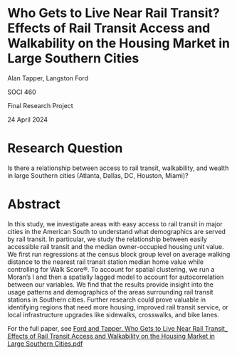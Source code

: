# Who Gets to Live Near Rail Transit? Effects of Rail Transit Access and Walkability on the Housing Market in Large Southern Cities

Alan Tapper, Langston Ford

SOCI 460

Final Research Project

24 April 2024


# Research Question
Is there a relationship between access to rail transit, walkability, and wealth in large Southern cities (Atlanta, Dallas, DC, Houston, Miami)?

# Abstract
In this study, we investigate areas with easy access to rail transit in major cities in the American South to understand what demographics are served by rail transit. In particular, we study the relationship between easily accessible rail transit and the median owner-occupied housing unit value. We first run regressions at the census block group level on average walking distance to the nearest rail transit station median home value while controlling for Walk Score®. To account for spatial clustering, we run a Moran’s I and then a spatially lagged model to account for autocorrelation between our variables. We find that the results provide insight into the usage patterns and demographics of the areas surrounding rail transit stations in Southern cities. Further research could prove valuable in identifying regions that need more housing, improved rail transit service, or local infrastructure upgrades like sidewalks, crosswalks, and bike lanes.

For the full paper, see [Ford and Tapper. Who Gets to Live Near Rail Transit_ Effects of Rail Transit Access and Walkability on the Housing Market in Large Southern Cities.pdf](https://github.com/alan-tapper/Public-Transit-Walkability-and-Wealth/blob/main/Ford%20and%20Tapper.%20Who%20Gets%20to%20Live%20Near%20Rail%20Transit_%20Effects%20of%20Rail%20Transit%20Access%20and%20Walkability%20on%20the%20Housing%20Market%20in%20Large%20Southern%20Cities.pdf)
